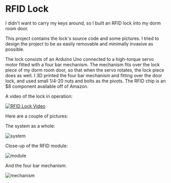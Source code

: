 # RFID Lock

I didn't want to carry my keys around, so I built an RFID lock into my dorm room door.

This project contains the lock's source code and some pictures. I tried to design the project to be as easily removable and minimally invasive as possible.

The lock consists of an Arduino Uno connected to a high-torque servo motor fitted with a four bar mechanism. The mechanism fits over the lock piece of my dorm room door, so that when the servo rotates, the lock piece does as well. I 3D printed the four bar mechanism and fitting over the door lock, and used small 1/4-20 nuts and bolts as the pivots. The RFID chip is an $8 component available off of Amazon.

A video of the lock in operation:

[![RFID Lock Video](http://i.imgur.com/v1qKOFd.png)](https://vimeo.com/214350634)


Here are a couple of pictures:

The system as a whole:

![system](http://i.imgur.com/USa93ZA.jpg)

Close-up of the RFID module:

![module](http://i.imgur.com/iJufo0d.jpg)

And the four bar mechanism:

![mechanism](http://i.imgur.com/UTUXz05.jpg)

